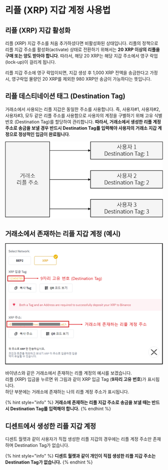 # 리플 \(XRP\) 지갑 계정 사용법

## 리플 \(XRP\) 지갑 활성화

리플 \(XRP\) 지갑 주소를 처음 추가하셨다면 비활성화된 상태입니다. 리플의 정책으로 리플 지갑 주소를 활성화\(activate\) 상태로 전환하기 위해서는 **20 XRP 이상의 리플을 구매 또는 양도 받아야 합니다**. 따라서, 해당 20 XRP는 해당 지갑 주소에서 영구 락업\(lock-up\)이 걸리게 됩니다.​

리플 지갑 주소에 영구 락업이되면, 지갑 생성 후 1,000 XRP 전액을 송금한다고 가정 시, 영구락업 물량인 20 XRP를 제외한 980 XRP만 송금이 가능하다는 뜻입니다.   


## 리플 데스티네이션 태그 \(Destination Tag\)

 거래소에서 사용되는 리플 지갑은 동일한 주소를 사용합니다. 즉, 사용자\#1, 사용자\#2, 사용자\#3, 모두 같은 리플 주소를 사용함으로 사용자의 계정을 구별하기 위해 고유 식별 번호 \(Destination Tag\)를 할당하여 관리합니다. **따라서, 거래소에서 생성한 리플 계정 주소로 송금을 보낼 경우 반드시 Destination Tag를 입력해야 사용자의 거래소 지갑 계정으로 정상적인 입금이 완료됩니다**.

![](../../../.gitbook/assets/exchange_xrp_account.png)

## 거래소에서 존재하는 리플 지갑 계정 \(예시\)

![](../../../.gitbook/assets/binance_xrp_account.png)

바이낸스와 같은 거래소에서 존재하는 리플 계정의 예시를 보겠습니다.  
리플 \(XRP\) 입금을 누르면 위 그림과 같이 XRP 입금 Tag \(**9자리 고유 번호**\)가 표시됩니다.  
하단 부분에는 거래소에 존재하는 나의 리플 계정 주소가 표시됩니다.

{% hint style="info" %}
**거래소에 존재하는 리플 지갑 주소로 송금을 보낼 때는 반드시 Destination Tag를 입력해야 합니다.**
{% endhint %}

## 디센트에서 생성한 리플 지갑 계정 

디센트 월렛과 같이 사용자가 직접 생성한 리플 지갑의 경우에는 리플 계정 주소만 존재하며 Destination Tag가 없습니다. 

{% hint style="info" %}
**디센트 월렛과 같이 개인이 직접 생성한 리플 지갑 주소는 Destination Tag가 없습니다.** 
{% endhint %}

